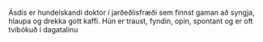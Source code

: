 Ásdís er hundelskandi doktor í jarðeðlisfræði sem finnst gaman að syngja, hlaupa og drekka gott kaffi. Hún er traust, fyndin, opin, spontant og er oft tvíbókuð í dagatalinu
